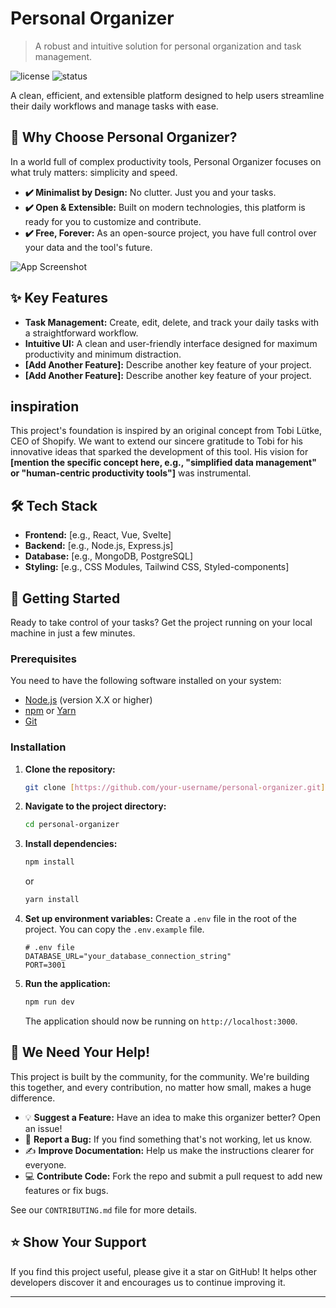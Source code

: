 # Personal Organizer

> A robust and intuitive solution for personal organization and task management.

![license](https://img.shields.io/badge/license-MIT-blue.svg)
![status](https://img.shields.io/badge/status-active-brightgreen.svg)

A clean, efficient, and extensible platform designed to help users streamline their daily workflows and manage tasks with ease.

## 🤔 Why Choose Personal Organizer?

In a world full of complex productivity tools, Personal Organizer focuses on what truly matters: simplicity and speed.

* **✔️ Minimalist by Design:** No clutter. Just you and your tasks.
* **✔️ Open & Extensible:** Built on modern technologies, this platform is ready for you to customize and contribute.
* **✔️ Free, Forever:** As an open-source project, you have full control over your data and the tool's future.

![App Screenshot](https://photos.app.goo.gl/xmCpgnQXc8nnySHN8)

## ✨ Key Features

* **Task Management:** Create, edit, delete, and track your daily tasks with a straightforward workflow.
* **Intuitive UI:** A clean and user-friendly interface designed for maximum productivity and minimum distraction.
* **[Add Another Feature]:** Describe another key feature of your project.
* **[Add Another Feature]:** Describe another key feature of your project.

## inspiration

This project's foundation is inspired by an original concept from Tobi Lütke, CEO of Shopify. We want to extend our sincere gratitude to Tobi for his innovative ideas that sparked the development of this tool. His vision for **[mention the specific concept here, e.g., "simplified data management" or "human-centric productivity tools"]** was instrumental.

## 🛠️ Tech Stack

* **Frontend:** [e.g., React, Vue, Svelte]
* **Backend:** [e.g., Node.js, Express.js]
* **Database:** [e.g., MongoDB, PostgreSQL]
* **Styling:** [e.g., CSS Modules, Tailwind CSS, Styled-components]

## 🚀 Getting Started

Ready to take control of your tasks? Get the project running on your local machine in just a few minutes.

### Prerequisites

You need to have the following software installed on your system:
* [Node.js](https://nodejs.org/) (version X.X or higher)
* [npm](https://www.npmjs.com/) or [Yarn](https://yarnpkg.com/)
* [Git](https://git-scm.com/)

### Installation

1.  **Clone the repository:**
    ```bash
    git clone [https://github.com/your-username/personal-organizer.git](https://github.com/your-username/personal-organizer.git)
    ```
2.  **Navigate to the project directory:**
    ```bash
    cd personal-organizer
    ```
3.  **Install dependencies:**
    ```bash
    npm install
    ```
    or
    ```bash
    yarn install
    ```
4.  **Set up environment variables:**
    Create a `.env` file in the root of the project. You can copy the `.env.example` file.
    ```
    # .env file
    DATABASE_URL="your_database_connection_string"
    PORT=3001
    ```

5.  **Run the application:**
    ```bash
    npm run dev
    ```
    The application should now be running on `http://localhost:3000`.

## 🤝 We Need Your Help!

This project is built by the community, for the community. We're building this together, and every contribution, no matter how small, makes a huge difference.

* 💡 **Suggest a Feature:** Have an idea to make this organizer better? Open an issue!
* 🐛 **Report a Bug:** If you find something that's not working, let us know.
* ✍️ **Improve Documentation:** Help us make the instructions clearer for everyone.
* 💻 **Contribute Code:** Fork the repo and submit a pull request to add new features or fix bugs.

See our `CONTRIBUTING.md` file for more details.

## ⭐ Show Your Support

If you find this project useful, please give it a star on GitHub! It helps other developers discover it and encourages us to continue improving it.

---
